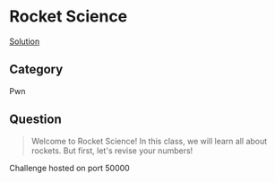 # Rocket Science

[Solution](solve.md)

## Category

Pwn

## Question

> Welcome to Rocket Science! In this class, we will learn all about rockets. But first, let's revise your numbers!

Challenge hosted on port 50000
